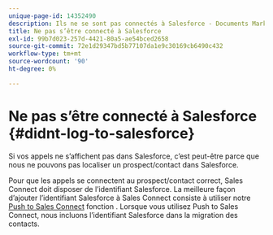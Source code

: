 ```yaml
---
unique-page-id: 14352490
description: Ils ne se sont pas connectés à Salesforce - Documents Marketo - Documentation du produit
title: Ne pas s’être connecté à Salesforce
exl-id: 99b7d023-257d-4421-80a5-ae54bced2658
source-git-commit: 72e1d29347bd5b77107da1e9c30169cb6490c432
workflow-type: tm+mt
source-wordcount: '90'
ht-degree: 0%

---
```


# Ne pas s’être connecté à Salesforce {#didnt-log-to-salesforce}

Si vos appels ne s’affichent pas dans Salesforce, c’est peut-être parce que nous ne pouvons pas localiser un prospect/contact dans Salesforce.

Pour que les appels se connectent au prospect/contact correct, Sales Connect doit disposer de l’identifiant Salesforce. La meilleure façon d’ajouter l’identifiant Salesforce à Sales Connect consiste à utiliser notre [Push to Sales Connect](/help/marketo/product-docs/marketo-sales-connect/crm/salesforce-customization/push-to-sales-connect.md) fonction . Lorsque vous utilisez Push to Sales Connect, nous incluons l’identifiant Salesforce dans la migration des contacts.
